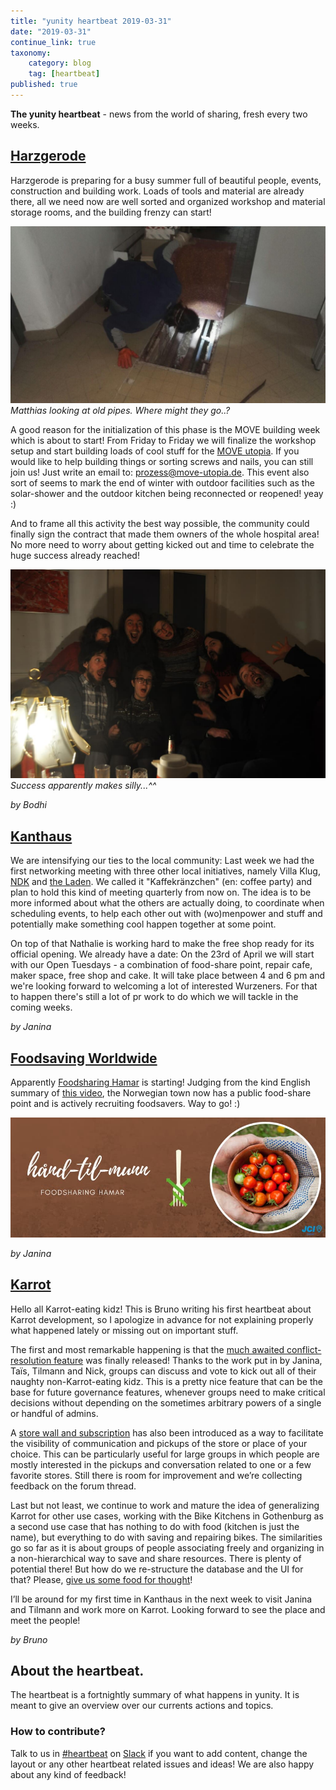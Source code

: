 ```yaml
---
title: "yunity heartbeat 2019-03-31"
date: "2019-03-31"
continue_link: true
taxonomy:
    category: blog
    tag: [heartbeat]
published: true
---
```


**The yunity heartbeat** - news from the world of sharing, fresh every two weeks.

## [Harzgerode](http://freiefeldlage.de/)
Harzgerode is preparing for a busy summer full of beautiful people, events, construction and building work. Loads of tools and material are already there, all we need now are well sorted and organized workshop and material storage rooms, and the building frenzy can start!

![](matthiasPipes.jpg)<br>
_Matthias looking at old pipes. Where might they go..?_

A good reason for the initialization of this phase is the MOVE building week which is about to start! From Friday to Friday we  will finalize the workshop setup and start building loads of cool stuff for the [MOVE utopia](https://move-utopia.de). If you would like to help building things or sorting screws and nails, you can still join us! Just write an email to: prozess@move-utopia.de. This event also sort of seems to mark the end of winter with outdoor facilities such as the solar-shower and the outdoor kitchen being reconnected or reopened! yeay :)

And to frame all this activity the best way possible, the community could finally sign the contract that made them owners of the whole hospital area! No more need to worry about getting kicked out and time to celebrate the huge success already reached!

![](signingParty.jpg)<br>
_Success apparently makes silly...^^_

_by Bodhi_

## [Kanthaus](https://kanthaus.online)
We are intensifying our ties to the local community: Last week we had the first networking meeting with three other local initiatives, namely Villa Klug, [NDK](https://www.ndk-wurzen.de/) and [the Laden](https://schweizerhaus-puechau.jimdo.com/der-laden/). We called it "Kaffekränzchen" (en: coffee party) and plan to hold this kind of meeting quarterly from now on. The idea is to be more informed about what the others are actually doing, to coordinate when scheduling events, to help each other out with (wo)menpower and stuff and potentially make something cool happen together at some point.

On top of that Nathalie is working hard to make the free shop ready for its official opening. We already have a date: On the 23rd of April we will start with our Open Tuesdays - a combination of food-share point, repair cafe, maker space, free shop and cake. It will take place between 4 and 6 pm and we're looking forward to welcoming a lot of interested Wurzeners. For that to happen there's still a lot of pr work to do which we will tackle in the coming weeks.

_by Janina_

## [Foodsaving Worldwide](https://foodsaving.world)
Apparently [Foodsharing Hamar](https://www.facebook.com/handtilmunnHamar/) is starting! Judging from the kind English summary of [this video](https://www.youtube.com/watch?v=ItTHUfUk9rw), the Norwegian town now has a public food-share point and is actively recruiting foodsavers. Way to go! :)

![](fsHamar.jpg)

_by Janina_

## [Karrot](https://karrot.world)
Hello all Karrot-eating kidz! This is Bruno writing his first heartbeat about Karrot development, so I apologize in advance for not explaining properly what happened lately or missing out on important stuff.

The first and most remarkable happening is that the [much awaited conflict-resolution feature](https://community.foodsaving.world/t/conflict-resolution-with-possibility-to-remove-user-from-group/201) was finally released! Thanks to the work put in by Janina, Taïs, Tilmann and Nick, groups can discuss and vote to kick out all of their naughty non-Karrot-eating kidz. This is a pretty nice feature that can be the base for future governance features, whenever groups need to make critical decisions without depending on the sometimes arbitrary powers of a single or handful of admins.

A [store wall and subscription](https://community.foodsaving.world/t/introducing-store-wall-and-store-subscriptions/241) has also been introduced as a way to facilitate the visibility of communication and pickups of the store or place of your choice. This can be particularly useful for large groups in which people are mostly interested in the pickups and conversation related to one or a few favorite stores. Still there is room for improvement and we’re collecting feedback on the forum thread.

Last but not least, we continue to work and mature the idea of generalizing Karrot for other use cases, working with the Bike Kitchens in Gothenburg as a second use case that has nothing to do with food (kitchen is just the name), but everything to do with saving and repairing bikes. The similarities go so far as it is about groups of people associating freely and organizing in a non-hierarchical way to save and share resources. There is plenty of potential there! But how do we re-structure the database and the UI for that? Please, [give us some food for thought](https://github.com/yunity/karrot-frontend/issues/1127)!

I’ll be around for my first time in Kanthaus in the next week to visit Janina and Tilmann and work more on Karrot. Looking forward to see the place and meet the people!

_by Bruno_

## About the heartbeat.
The heartbeat is a fortnightly summary of what happens in yunity. It is meant to give an overview over our currents actions and topics.

### How to contribute?
Talk to us in [#heartbeat](https://yunity.slack.com/messages/heartbeat/) on [Slack](https://slackin.yunity.org) if you want to add content, change the layout or any other heartbeat related issues and ideas! We are also happy about any kind of feedback!
